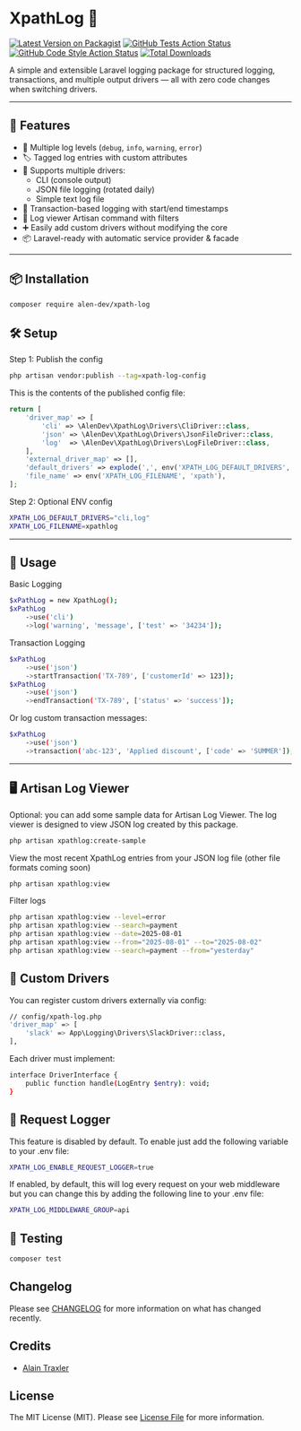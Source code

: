 # XpathLog 📓
[![Latest Version on Packagist](https://img.shields.io/packagist/v/alen-dev/xpath-log.svg?style=flat-square)](https://packagist.org/packages/alen-dev/xpath-log)
[![GitHub Tests Action Status](https://img.shields.io/github/actions/workflow/status/alen-dev/xpath-log/run-tests.yml?branch=main&label=tests&style=flat-square)](https://github.com/alen-dev/xpath-log/actions?query=workflow%3Arun-tests+branch%3Amain)
[![GitHub Code Style Action Status](https://img.shields.io/github/actions/workflow/status/alen-dev/xpath-log/fix-php-code-style-issues.yml?branch=main&label=code%20style&style=flat-square)](https://github.com/alen-dev/xpath-log/actions?query=workflow%3A"Fix+PHP+code+style+issues"+branch%3Amain)
[![Total Downloads](https://img.shields.io/packagist/dt/alen-dev/xpath-log.svg?style=flat-square)](https://packagist.org/packages/alen-dev/xpath-log)

A simple and extensible Laravel logging package for structured logging, transactions, and multiple output drivers — all with zero code changes when switching drivers.

---

## 🚀 Features

- 🔧 Multiple log levels (`debug`, `info`, `warning`, `error`)
- 🏷 Tagged log entries with custom attributes
- 📁 Supports multiple drivers:
    - CLI (console output)
    - JSON file logging (rotated daily)
    - Simple text log file
- 🔄 Transaction-based logging with start/end timestamps
- 📆 Log viewer Artisan command with filters
- ➕ Easily add custom drivers without modifying the core
- 📦 Laravel-ready with automatic service provider & facade

---

## 📦 Installation

```bash
composer require alen-dev/xpath-log
```

## 🛠 Setup
Step 1: Publish the config
```bash
php artisan vendor:publish --tag=xpath-log-config
```
This is the contents of the published config file:

```php
return [
    'driver_map' => [
        'cli' => \AlenDev\XpathLog\Drivers\CliDriver::class,
        'json' => \AlenDev\XpathLog\Drivers\JsonFileDriver::class,
        'log'  => \AlenDev\XpathLog\Drivers\LogFileDriver::class,
    ],
    'external_driver_map' => [],
    'default_drivers' => explode(',', env('XPATH_LOG_DEFAULT_DRIVERS', 'cli,log')),
    'file_name' => env('XPATH_LOG_FILENAME', 'xpath'),
];
```

Step 2: Optional ENV config
```bash
XPATH_LOG_DEFAULT_DRIVERS="cli,log"
XPATH_LOG_FILENAME=xpathlog
```
---

## 🧪 Usage
Basic Logging
```bash
$xPathLog = new XpathLog();
$xPathLog
    ->use('cli')
    ->log('warning', 'message', ['test' => '34234']);
```

Transaction Logging
```bash
$xPathLog
    ->use('json')
    ->startTransaction('TX-789', ['customerId' => 123]);
$xPathLog
    ->use('json')
    ->endTransaction('TX-789', ['status' => 'success']);
```
Or log custom transaction messages:
```bash
$xPathLog
    ->use('json')
    ->transaction('abc-123', 'Applied discount', ['code' => 'SUMMER']);
```
---
## 🖥 Artisan Log Viewer
Optional: you can add some sample data for Artisan Log Viewer. The log viewer is designed to view JSON log created by this package.
```bash
php artisan xpathlog:create-sample
```
View the most recent XpathLog entries from your JSON log file (other file formats coming soon)
```bash
php artisan xpathlog:view
```
Filter logs
```bash
php artisan xpathlog:view --level=error
php artisan xpathlog:view --search=payment
php artisan xpathlog:view --date=2025-08-01
php artisan xpathlog:view --from="2025-08-01" --to="2025-08-02"
php artisan xpathlog:view --search=payment --from="yesterday"
```
## 🧩 Custom Drivers
You can register custom drivers externally via config:
```bash
// config/xpath-log.php
'driver_map' => [
    'slack' => App\Logging\Drivers\SlackDriver::class,
],
```
Each driver must implement:
```bash
interface DriverInterface {
    public function handle(LogEntry $entry): void;
}
```

## 🧩 Request Logger
This feature is disabled by default. To enable just add the following variable to your .env file:
```bash
XPATH_LOG_ENABLE_REQUEST_LOGGER=true
```
If enabled, by default, this will log every request on your web middleware but you can change this by adding the following line to your .env file:
```bash
XPATH_LOG_MIDDLEWARE_GROUP=api
```

## 🧪 Testing
```bash
composer test
```

## Changelog

Please see [CHANGELOG](CHANGELOG.md) for more information on what has changed recently.

## Credits

- [Alain Traxler](https://github.com/alen-dev)

## License

The MIT License (MIT). Please see [License File](LICENSE.md) for more information.
